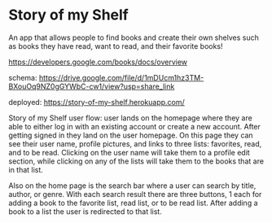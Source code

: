 # Story of my Shelf

An app that allows people to find books and create their own shelves such as books they have read, want to read, and their favorite books!

https://developers.google.com/books/docs/overview 


schema: https://drive.google.com/file/d/1mDUcm1hz3TM-BXouOq9NZ0gGYWbC-cw1/view?usp=share_link 


deployed: https://story-of-my-shelf.herokuapp.com/


Story of my Shelf user flow: user lands on the homepage where they are able to either log in with an existing account or create a new account. After getting signed in they land on the user homepage. On this page they can see their user name, profile pictures, and links to three lists: favorites, read, and to be read. Clicking on the user name will take them to a profile edit section, while clicking on any of the lists will take them to the books that are in that list. 

Also on the home page is the search bar where a user can search by title, author, or genre. With each search result there are three buttons, 1 each for adding a book to the favorite list, read list, or to be read list. After adding a book to a list the user is redirected to that list. 